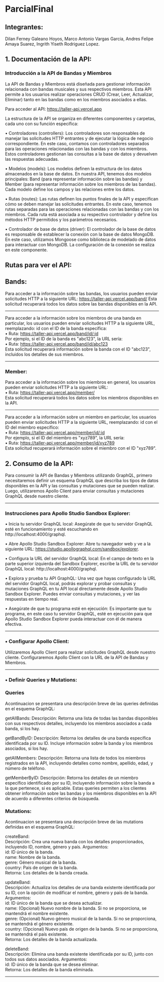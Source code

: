 # ParcialFinal
## Integrantes:
Dilan Ferney Galeano Hoyos, 
Marco Antonio Vargas Garcia, 
Andres Felipe Amaya Suarez, 
Ingrith Yiseth Rodriguez Lopez.

## 1.	Documentación de la API:

### Introducción a la API de Bandas y Miembros

La API de Bandas y Miembros está diseñada para gestionar información relacionada con bandas musicales y sus respectivos miembros. Esta API permite a los usuarios realizar operaciones CRUD (Crear, Leer, Actualizar, Eliminar) tanto en las bandas como en los miembros asociados a ellas.

Para acceder al API: https://taller-api.vercel.app 

La estructura de la API se organiza en diferentes componentes y carpetas, cada uno con su función específica:

•	Controladores (controllers): Los controladores son responsables de manejar las solicitudes HTTP entrantes y de ejecutar la lógica de negocio correspondiente. En este caso, contamos con controladores separados para las operaciones relacionadas con las bandas y con los miembros. Estos controladores gestionan las consultas a la base de datos y devuelven las respuestas adecuadas.

•	Modelos (models): Los modelos definen la estructura de los datos almacenados en la base de datos. En nuestra API, tenemos dos modelos principales: Band (para representar información sobre las bandas) y Member (para representar información sobre los miembros de las bandas). Cada modelo define los campos y las relaciones entre los datos.

•	Rutas (routes): Las rutas definen los puntos finales de la API y especifican cómo se deben manejar las solicitudes entrantes. En este caso, tenemos rutas separadas para las operaciones relacionadas con las bandas y con los miembros. Cada ruta está asociada a su respectivo controlador y define los métodos HTTP permitidos y los parámetros necesarios.

•	Controlador de base de datos (driver): El controlador de la base de datos es responsable de establecer la conexión con la base de datos MongoDB. En este caso, utilizamos Mongoose como biblioteca de modelado de datos para interactuar con MongoDB. La configuración de la conexión se realiza en este componente.

## Rutas para ver el API:
## Bands:
Para acceder a la información sobre las bandas, los usuarios pueden enviar solicitudes HTTP a la siguiente URL: https://taller-api.vercel.app/band/ 
Esta solicitud recuperará todos los datos sobre las bandas disponibles en la API.
___________________________________________________________________________________________________________________________________________________________________________________________
Para acceder a la información sobre los miembros de una banda en particular, los usuarios pueden enviar solicitudes HTTP a la siguiente URL, reemplazando: id con el ID de la banda específica:<br>
•	Ruta: https://taller-api.vercel.app/band/id/:id <br>
Por ejemplo, si el ID de la banda es "abc123", la URL sería: <br>
•	Ruta: https://taller-api.vercel.app/band/id/abc123 <br>
Esta solicitud recuperará información sobre la banda con el ID "abc123", incluidos los detalles de sus miembros.
___________________________________________________________________________________________________________________________________________________________________________________________
### Member:
Para acceder a la información sobre los miembros en general, los usuarios pueden enviar solicitudes HTTP a la siguiente URL:<br>
•	Ruta: https://taller-api.vercel.app/member/ <br>
Esta solicitud recuperará todos los datos sobre los miembros disponibles en la API.<br>
___________________________________________________________________________________________________________________________________________________________________________________________
Para acceder a la información sobre un miembro en particular, los usuarios pueden enviar solicitudes HTTP a la siguiente URL, reemplazando: id con el ID del miembro específico:<br>
•	Ruta: https://taller-api.vercel.app/member/id/:id <br>
Por ejemplo, si el ID del miembro es "xyz789", la URL sería:<br>
•	Ruta: https://taller-api.vercel.app/member/id/xyz789<br> 
Esta solicitud recuperará información sobre el miembro con el ID "xyz789".<br>

## 2.  Consumo de la API:
Para consumir la API de Bandas y Miembros utilizando GraphQL, primero necesitaremos definir un esquema GraphQL que describa los tipos de datos disponibles en la API y las consultas y mutaciones que se pueden realizar. Luego, utilizaremos Apollo Client para enviar consultas y mutaciones GraphQL desde nuestro cliente.
___________________________________________________________________________________________________________________________________________________________________________________________
### Instrucciones para Apollo Studio Sandbox Explorer:
• Inicia tu servidor GraphQL local: Asegúrate de que tu servidor GraphQL esté en funcionamiento y esté escuchando en http://localhost:4000/graphql.

• Abre Apollo Studio Sandbox Explorer: Abre tu navegador web y ve a la siguiente URL: https://studio.apollographql.com/sandbox/explorer.

• Configura la URL del servidor GraphQL local: En el campo de texto en la parte superior izquierda del Sandbox Explorer, escribe la URL de tu servidor GraphQL local: http://localhost:4000/graphql.

• Explora y prueba tu API GraphQL: Una vez que hayas configurado la URL del servidor GraphQL local, podrás explorar y probar consultas y mutaciones GraphQL en tu API local directamente desde Apollo Studio Sandbox Explorer. Puedes enviar consultas y mutaciones, y ver las respuestas en tiempo real.

• Asegúrate de que tu programa esté en ejecución: Es importante que tu programa, en este caso tu servidor GraphQL, esté en ejecución para que Apollo Studio Sandbox Explorer pueda interactuar con él de manera efectiva.
___________________________________________________________________________________________________________________________________________________________________________________________
### • Configurar Apollo Client:
Utilizaremos Apollo Client para realizar solicitudes GraphQL desde nuestro cliente.
Configuraremos Apollo Client con la URL de la API de Bandas y Miembros.
___________________________________________________________________________________________________________________________________________________________________________________________
### • Definir Queries y Mutations:

### Queries
Acontinuacion se presentara una descripción breve de las queries definidas en el esquema GraphQL:

getAllBands:
Descripción: Retorna una lista de todas las bandas disponibles con sus respectivos detalles, incluyendo los miembros asociados a cada banda, si los hay.

getBandByID:
Descripción: Retorna los detalles de una banda específica identificada por su ID. Incluye información sobre la banda y los miembros asociados, si los hay.

getAllMembers:
Descripción: Retorna una lista de todos los miembros registrados en la API, incluyendo detalles como nombre, apellido, edad, y número de teléfono.

getMemberByID:
Descripción: Retorna los detalles de un miembro específico identificado por su ID, incluyendo información sobre la banda a la que pertenece, si es aplicable.
Estas queries permiten a los clientes obtener información sobre las bandas y los miembros disponibles en la API de acuerdo a diferentes criterios de búsqueda.

### Mutations:
Acontinuacion se presentara una descripción breve de las mutations definidas en el esquema GraphQL:

createBand:<br>
Descripción: Crea una nueva banda con los detalles proporcionados, incluyendo ID, nombre, género y país.
Argumentos:<br>
id: ID único de la banda.<br>
name: Nombre de la banda.<br>
genre: Género musical de la banda.<br>
country: País de origen de la banda.<br>
Retorna: Los detalles de la banda creada.<br>

updateBand:<br>
Descripción: Actualiza los detalles de una banda existente identificada por su ID, con la opción de modificar el nombre, género y país de la banda.
Argumentos:<br>
id: ID único de la banda que se desea actualizar.<br>
name: (Opcional) Nuevo nombre de la banda. Si no se proporciona, se mantendrá el nombre existente.<br>
genre: (Opcional) Nuevo género musical de la banda. Si no se proporciona, se mantendrá el género existente.<br>
country: (Opcional) Nuevo país de origen de la banda. Si no se proporciona, se mantendrá el país existente.<br>
Retorna: Los detalles de la banda actualizada.<br>

deleteBand:<br>
Descripción: Elimina una banda existente identificada por su ID, junto con todos sus datos asociados.
Argumentos:<br>
id: ID único de la banda que se desea eliminar.<br>
Retorna: Los detalles de la banda eliminada.<br>
___________________________________________________________________________________________________________________________________________________________________________________________




 
